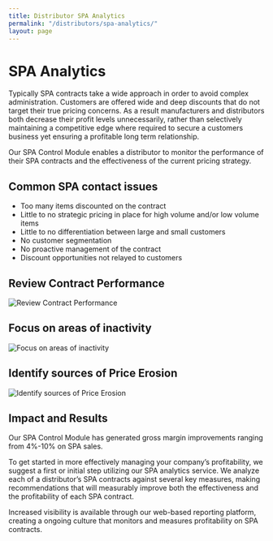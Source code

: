 ```yaml
---
title: Distributor SPA Analytics
permalink: "/distributors/spa-analytics/"
layout: page
---
```


# SPA Analytics

Typically SPA contracts take a wide approach in order to avoid complex administration. Customers are offered wide and deep discounts that do not target their true pricing concerns. As a result manufacturers and distributors both decrease their profit levels unnecessarily, rather than selectively maintaining a competitive edge where required to secure a customers business yet ensuring a profitable long term relationship.

Our SPA Control Module enables a distributor to monitor the performance of their SPA contracts and the effectiveness of the current pricing strategy. 

<h2 class="color-orange mt-2">Common SPA contact issues</h2>

- Too many items discounted on the contract
- Little to no strategic pricing in place for high volume and/or low volume items
- Little to no differentiation between large and small customers
- No customer segmentation
- No proactive management of the contract
- Discount opportunities not relayed to customers

<div class="row">
  <div class="col-md-4">
    <h2 class="color-blue text-xs-center mb-0 mt-2">Review Contract Performance</h2>
    <img src="/uploads/spa-analytics-1.png" class="mt-1" alt="Review Contract Performance">
  </div>
  <div class="col-md-4">
    <h2 class="color-blue text-xs-center mb-0 mt-2">Focus on areas of inactivity</h2>
    <img src="/uploads/spa-analytics-2.png" class="mt-1" alt="Focus on areas of inactivity">
  </div>
  <div class="col-md-4">
    <h2 class="color-blue text-xs-center mb-0 mt-2">Identify sources of Price Erosion</h2>
    <img src="/uploads/spa-analytics-3.png" class="mt-1" alt="Identify sources of Price Erosion">
  </div>
</div>

<h2 class="color-green mt-2">Impact and Results</h2>

Our SPA Control Module has generated gross margin improvements ranging from 4%-10% on SPA sales.

To get started in more effectively managing your company’s profitability, we suggest a first or initial step utilizing our SPA analytics service. We analyze each of a distributor’s SPA contracts against several key measures, making recommendations that will measurably improve both the effectiveness and the profitability of each SPA contract.

Increased visibility is available through our web-based reporting platform, creating a ongoing culture that monitors and measures profitability on SPA contracts.
